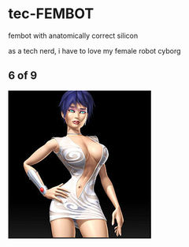 # tec-FEMBOT
fembot with anatomically correct silicon 

as a tech nerd, i have to love my female robot cyborg

 
 
 ## 6 of 9
 ![](https://github.com/SteveJustin1963/tec-FEMBOT/blob/master/pics/pic1.jpg)
 
